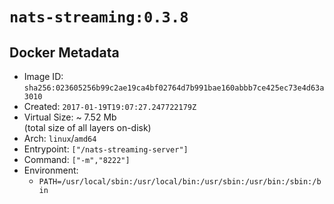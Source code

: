 # `nats-streaming:0.3.8`

## Docker Metadata

- Image ID: `sha256:023605256b99c2ae19ca4bf02764d7b991bae160abbb7ce425ec73e4d63a3010`
- Created: `2017-01-19T19:07:27.247722179Z`
- Virtual Size: ~ 7.52 Mb  
  (total size of all layers on-disk)
- Arch: `linux`/`amd64`
- Entrypoint: `["/nats-streaming-server"]`
- Command: `["-m","8222"]`
- Environment:
  - `PATH=/usr/local/sbin:/usr/local/bin:/usr/sbin:/usr/bin:/sbin:/bin`
